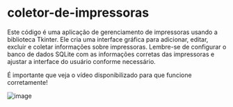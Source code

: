 # coletor-de-impressoras
Este código é uma aplicação de gerenciamento de impressoras usando a biblioteca Tkinter. Ele cria uma interface gráfica para adicionar, editar, excluir e coletar informações sobre impressoras. Lembre-se de configurar o banco de dados SQLite com as informações corretas das impressoras e ajustar a interface do usuário conforme necessário.

É importante que veja o vídeo disponibilizado para que funcione corretamente!

![image](https://github.com/mateustavaresruiz/contador-de-impressoras/assets/153463259/6ec30c14-5dfa-4a2d-910c-7f0072837946)


